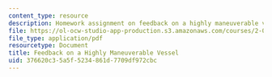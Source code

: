 ```yaml
---
content_type: resource
description: Homework assignment on feedback on a highly maneuverable vessel.
file: https://ol-ocw-studio-app-production.s3.amazonaws.com/courses/2-017j-design-of-electromechanical-robotic-systems-fall-2009/376620c35a5f5234861d7709df972cbc_MIT2_017JF09_p44.pdf
file_type: application/pdf
resourcetype: Document
title: Feedback on a Highly Maneuverable Vessel
uid: 376620c3-5a5f-5234-861d-7709df972cbc
---
```


